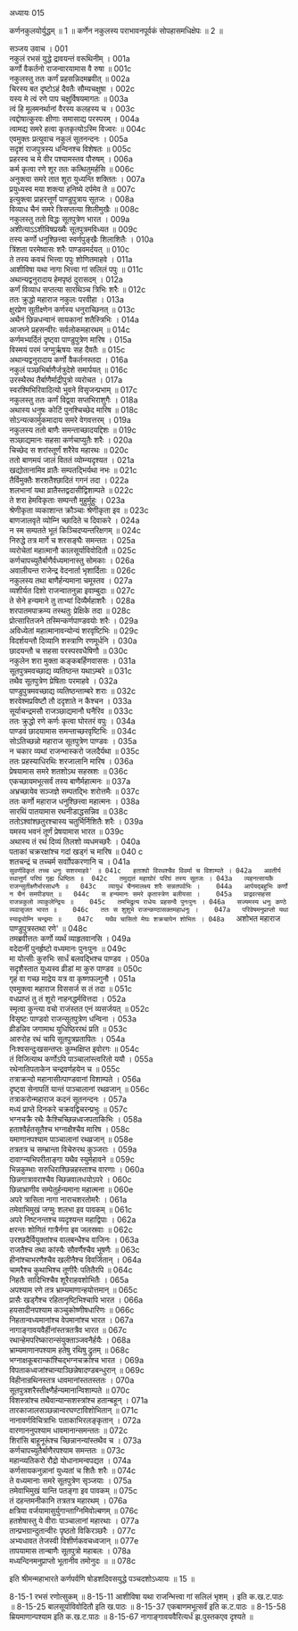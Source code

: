 अध्यायः 015

कर्णनकुलयोर्युद्धम् ॥ 1 ॥ कर्णेन नकुलस्य पराभावनपूर्वकं सोपहासमधिक्षेपः ॥ 2 ॥

सञ्जय उवाच ।	001  
नकुलं रभसं युद्धे द्रावयन्तं वरूथिनीम् ।	001a  
कर्णो वैकर्तनो राजन्वारयामास वै रुषा ॥	001c  
नकुलस्तु ततः कर्णं प्रहसन्निदमब्रवीत् ॥	002a  
चिरस्य बत दृष्टोऽहं दैवतैः सौम्यचक्षुषा ।	002c  
यस्य मे त्वं रणे पाप चक्षुर्विषयमागतः ॥	003a  
त्वं हि मूलमनर्थानां वैरस्य कलहस्य च ।	003c  
त्वद्दोषात्कुरवः क्षीणाः समासाद्य परस्परम् ।	004a  
त्वामद्य समरे हत्वा कृतकृत्योऽस्मि विज्वरः ॥	004c  
एवमुक्तः प्रत्युवाच नकुलं सूतनन्दनः ।	005a  
सदृशं राजपुत्रस्य धन्विनश्च विशेषतः ॥	005c  
प्रहरस्व च मे वीर पश्यामस्तव पौरुषम् ।	006a  
कर्म कृत्वा रणे शूर ततः कत्थितुमर्हसि ॥	006c  
अनुक्त्वा समरे तात शूरा युध्यन्ति शक्तितः ।	007a  
प्रयुध्यस्व मया शक्त्या हनिष्ये दर्पमेव ते ॥	007c  
इत्युक्त्वा प्राहरत्तूर्णं पाण्डुपुत्राय सूतजः ।	008a  
विव्याध चैनं समरे त्रिसप्तत्या शिलीमुखैः ॥	008c  
नकुलस्तु ततो विद्धः सूतपुत्रेण भारत ।	009a  
अशीत्याऽऽशीविषप्रख्यैः सूतपुत्रमविध्यत ॥	009c  
तस्य कर्णो धनुश्छित्त्वा स्वर्णपुङ्खैः शिलाशितैः ।	010a  
त्रिंशता परमेष्वासः शरैः पाण्डवमर्दयत् ॥	010c  
ते तस्य कवचं भित्त्वा पपुः शोणितमाहवे ।	011a  
आशीविषा यथा नागा भित्त्वा गां सलिलं पपुः ॥	011c  
अथान्यद्वनुरादाय हेमपृष्ठं दुरासदम् ।	012a  
कर्णं विव्याध सप्तत्या सारथिञ्च त्रिभिः शरैः ॥	012c  
ततः क्रुद्धो महाराज नकुलः परवीहा ।	013a  
क्षुरप्रेण सुतीक्ष्णेन कर्णस्य धनुराच्छिनत् ॥	013c  
अथैनं छिन्नधन्वानं सायकानां शतैस्त्रिभिः ।	014a  
आजघ्ने प्रहसन्वीरः सर्वलोकमहारथम् ॥	014c  
कर्णमभ्यर्दितं दृष्ट्वा पाण्डुपुत्रेण मारिष ।	015a  
विस्मयं परमं जग्मुर्ऋषयः सह दैवतैः ॥	015c  
अथान्यद्वनुरादाय कर्णो वैकर्तनस्तदा ।	016a  
नकुलं पञ्छभिर्बाणैर्जत्रुदेशे समार्पयत् ॥	016c  
उरस्थैरथ तैर्बाणैर्माद्रीपुत्रो व्यरोचत ।	017a  
स्वरश्मिभिरिवादित्यो भुवने विसृजन्प्रभाम् ॥	017c  
नकुलस्तु ततः कर्णं विद्व्वा सप्तभिराशुगैः ।	018a  
अथास्य धनुषः कोटिं पुनश्चिच्छेद मारिष ॥	018c  
सोऽन्यत्कार्मुकमादाय समरे वेगवत्तरम् ।	019a  
नकुलस्य ततो बाणैः समन्ताच्छादयद्दिशः ॥	019c  
सञ्छाद्यमानः सहसा कर्णचाप्युतैः शरैः ।	020a  
चिच्छेद स शरांस्तूर्णं शरैरेव महारथः ॥	020c  
ततो बाणमयं जालं विततं व्योम्न्यदृश्यत ।	021a  
खद्योतानामिव व्रातैः सम्पतद्भिर्यथा नभः ॥	021c  
तैर्विमुक्तैः शरशतैश्छादितं गगनं तदा ।	022a  
शलभानां यथा व्रातैस्तद्वदासीद्विशाम्पते ॥	022c  
ते शरा हेमविकृताः सम्पन्तौ मुहुर्मुहुः ।	023a  
श्रेणीकृता व्यकाशान्त क्रौञ्चाः श्रेणीकृता इव ॥	023c  
बाणजालवृते व्योम्नि च्छादिते च दिवाकरे ।	024a  
न स्म सम्पतते भूतं किञ्चिदप्यन्तरिक्षगम् ॥	024c  
निरुद्धे तत्र मार्गे च शरसङ्घैः समन्ततः ।	025a  
व्यरोचेतां महात्मानौ कालसूर्याविवोदितौ ॥	025c  
कर्णचापच्युतैर्बाणैर्वध्यमानास्तु सोमकाः ।	026a  
अवालीयन्त राजेन्द्र वेदनार्ता भृशार्दिताः ॥	026c  
नकुलस्य तथा बाणैर्हन्यमाना चमूस्तव ।	027a  
व्यशीर्यत दिशो राजन्वातनुन्ना इवाम्बुदाः ॥	027c  
ते सेने हन्यमाने तु ताभ्यां दिव्यैर्महाशरैः ।	028a  
शरपातमपाक्रम्य तस्थतुः प्रेक्षिके तदा ॥	028c  
प्रोत्सारितजने तस्मिन्कर्णपाण्डवयोः शरैः ।	029a  
अविध्येतां महात्मानावन्योन्यं शरवृष्टिभिः ॥	029c  
विदर्शयन्तौ दिव्यानि शस्त्राणि रणमूर्धनि ।	030a  
छादयन्तौ च सहसा परस्परवधैषिणौ ॥	030c  
नकुलेन शरा मुक्ता कङ्कबर्हिणवाससः ।	031a  
सूतपुत्रमवच्छाद्य व्यतिष्ठन्त यथाऽम्बरे ॥	031c  
तथैव सूतपुत्रेण प्रेषिताः परमाहवे ।	032a  
पाण्डुपुत्रमवच्छाद्य व्यतिष्ठन्ताम्बरे शराः ॥	032c  
शरवेश्मप्रविष्टौ तौ ददृशाते न कैश्चन ।	033a  
सूर्याचन्द्रमसौ राजञ्छाद्यमानौ घनैरिव ॥	033c  
ततः क्रुद्धो रणे कर्णः कृत्वा घोरतरं वपुः ।	034a  
पाण्डवं छादयामास समन्ताच्छरवृष्टिभिः ॥	034c  
सोऽतिच्छन्नो महाराज सूतपुत्रेण पाण्डवः ।	035a  
न चकार व्यथां राजन्भास्करो जलदैर्यथा ॥	035c  
ततः प्रहस्याधिरथिः शरजालानि मारिष ।	036a  
प्रेषयामास समरे शतशोऽथ सहस्रशः ॥	036c  
एकच्छायमभूत्सर्वं तस्य बाणैर्महात्मनः ॥	037a  
अभ्रच्छायेव सञ्जज्ञे सम्पतद्भिः शरोत्तमैः ॥	037c  
ततः कर्णो महाराज धनुश्छित्त्वा महात्मनः ।	038a  
सारथिं पातयामास रथनीडाद्धसन्निव ॥	038c  
ततोऽश्वांश्छतुरश्चास्य चतुर्भिर्निशितैः शरैः ।	039a  
यमस्य भवनं तूर्णं प्रेषयामास भारत ॥	039c  
अथास्य तं रथं दिव्यं तिलशो व्यधमच्छरैः ।	040a  
पताकां चक्ररक्षांश्च गदां खड्गं च मारिष ॥	040 c  
शतचन्द्रं च तच्चर्म सर्वाोपकरणानि च ।	041a  
`सुवर्णविकृतं तच्च धनुः सशरमाहवे' ॥	041c  
हताश्वो विरथश्चैव विवर्मा च विशाम्पते ।	042a  
अवतीर्य रथात्तूर्णं परिघं गृह्य धिष्ठितः ॥	042c  
तमुद्यतं महाघोरं परिघं तस्य सूतजः ।	043a  
व्यहनत्सायकै राजन्सुतीक्ष्णैर्भारसाधनैः ॥	043c  
व्यायुधं चैनमालक्ष्य शरैः सन्नतपर्वभिः ।	044a  
आर्पयद्बहुभिः कर्णो न चैनं समपीडयत् ॥	044c  
स हन्यमानः समरे कृतास्त्रेण बलीयसा ।	045a  
प्राद्रवत्सहसा राजन्नकुलो व्याकुलेन्द्रियः ॥	045c  
तमभिद्रुत्य राधेयः प्रहसन्वै पुनःपुनः ।	046a  
सज्यमस्य धनुः कण्ठे व्यवासृजत भारत ॥	046c  
ततः स शुशुभे राजन्कण्ठासक्तमहाधनुः ।	047a  
परिवेषमनुप्राप्तो यथा स्याद्व्योम्नि चन्द्रमाः ॥	047c  
यथैव चासितो मेघः शक्रचापेन शोभितः ।	048a  
`अशोभत महाराज पाण्डुपुत्रस्तथा रणे' ॥	048c  
तमब्रवीत्ततः कर्णो व्यर्थं व्याहृतवानसि ।	049a  
वदेदानीं पुनर्हृष्टो वध्यमानः पुनःपुनः ॥	049c  
मा योत्सीः कुरुभिः सार्धं बलवद्भिश्च पाण्डव ।	050a  
सदृशैस्तात युध्यस्व व्रीडां मा कुरु पाण्डव ॥	050c  
गृहं वा गच्छ माद्रेय यत्र वा कृष्णफल्गुनौ ।	051a  
एवमुक्त्वा महाराज विससर्ज स तं तदा ॥	051c  
वधप्राप्तं तु तं शूरो नाहनद्धर्मवित्तदा ।	052a  
स्मृत्वा कुन्त्या वचो राजंस्तत एनं व्यसर्जयत् ॥	052c  
विसृष्टः पाण्डवो राजन्सूतपुत्रेण धन्विना ।	053a  
व्रीडन्निव जगामाथ युधिष्ठिररथं प्रति ॥	053c  
आरुरोह रथं चापि सूतपुत्रप्रतापितः ।	054a  
निःश्वसन्दुःखसन्तप्तः कुम्भक्षिप्त इवोरगः ॥	054c  
तं विजित्याथ कर्णोऽपि पाञ्चालांस्त्वरितो ययौ ।	055a  
रथेनातिपताकेन चन्द्रवर्णहयेन च ॥	055c  
तत्राक्रन्दो महानासीत्पाण्डवानां विशाम्पते ।	056a  
दृष्ट्वा सेनापतिं यान्तं पाञ्चालानां रथव्रजान् ॥	056c  
तत्राकरोन्महाराज कदनं सूतनन्दनः ।	057a  
मध्यं प्राप्ते दिनकरे चक्रवद्विचरन्प्रभुः ॥	057c  
भग्नचक्रै रथैः कैश्चिच्छिन्नध्वजपताकिभिः ।	058a  
हताश्वैर्हतसूतैश्च भग्नाक्षैश्चैव मारिष ।	058c  
यमाणानपश्याम पाञ्चालानां रथव्रजान् ॥	058e  
तत्रतत्र च सम्भ्रान्ता विचेरुरथ कुञ्जराः ।	059a  
दावाग्न्यभिपरीताङ्गा यथैव स्युर्महावने ॥	059c  
भिन्नकुम्भाः सरुधिराश्छिन्नहस्ताश्च वारणाः ।	060a  
छिन्नगात्रावराश्चैव च्छिन्नवालधयोऽपरे ।	060c  
छिन्नाभ्राणीव सम्पेतुर्हन्यमाना महात्मना ॥	060e  
अपरे त्रासिता नागा नाराचशरतोमरैः ।	061a  
तमेवाभिमुखं जग्मुः शलभा इव पावकम् ॥	061c  
अपरे निष्टनन्तश्च व्यदृश्यन्त महाद्विपाः ।	062a  
क्षरन्तः शोणितं गात्रैर्नगा इव जलस्रवाः ॥	062c  
उरश्छदैर्वियुक्तांश्च वालबन्धैश्च वाजिनः ।	063a  
राजतैश्च तथा कांस्यैः सौवर्णैश्चैव भूषणैः ॥	063c  
हीनांश्चाभरणैश्चैव खलीनैश्च विवर्जितान् ।	064a  
चामरैश्च कुथाभिश्च तूणीरैः पतितैरपि ॥	064c  
निहतैः सादिभिश्चैव शूरैराहवशोभितैः ।	065a  
अपश्याम रणे तत्र भ्राम्यमाणान्हयोत्तमान् ॥	065c  
प्रासैः खड्गैश्च रहितानृष्टिभिश्चापि भारत ।	066a  
हयसादीनपश्याम कञ्चुकोष्णीषधारिणः ॥	066c  
निहतान्वध्यमानांश्च वेपमानांश्च भारत ।	067a  
नागाङ्गावयवैर्हीनांस्तत्रतत्रैव भारत ॥	067c  
रथान्हेमपरिष्कारान्संयुक्ताञ्जवनैर्हयैः ।	068a  
भ्राम्यमाणानपश्याम हतेषु रथिषु द्रुतम् ॥	068c  
भग्नाक्षकूबरान्कांश्चिद्भग्नचक्रांश्च भारत ।	069a  
विपताकध्वजांश्चान्याञ्छिन्नेषादण्डबन्धुरान् ॥	069c  
विहीनान्रथिनस्तत्र धावमानांस्ततस्ततः ।	070a  
सूतपुत्रशरैस्तीक्ष्णैर्हन्यमानान्विशाम्पते ॥	070c  
विशस्त्रांश्च तथैवान्यान्सशस्त्रांश्च हतान्बहून् ।	071a  
तारकाजालसञ्छन्नान्वरघण्टाविशोभितान् ॥	071c  
नानावर्णविचित्राभिः पताकाभिरलङ्कृतान् ।	072a  
वारणाननुपश्याम धावमानान्समन्ततः ॥	072c  
शिरांसि बाहूनूरूंश्च च्छिन्नानन्यांस्तथैव च ।	073a  
कर्णचापच्युतैर्बाणैरपश्याम समन्ततः ॥	073c  
महान्व्यतिकरो रौद्रो योधानामन्वपद्यत ।	074a  
कर्णसायकनुन्नानां युध्यतां च शितैः शरैः ॥	074c  
ते वध्यमानाः समरे सूतपुत्रेण सृञ्जयाः ।	075a  
तमेवाभिमुखं यान्ति पतङ्गा इव पावकम् ॥	075c  
तं दहन्तमनीकानि तत्रतत्र महारथम् ।	076a  
क्षत्रिया वर्जयामासुर्युगान्ताग्निमिवोल्बणम् ॥	076c  
हतशेषास्तु ये वीराः पाञ्चालानां महारथाः ।	077a  
तान्प्रभग्रान्दुतान्वीरः पृष्ठतो विकिरञ्छरैः ।	077c  
अभ्यधावत तेजस्वी विशीर्णकवचध्वजान् ॥	077e  
तापयामास तान्बाणैः सूतपुत्रो महाबलः ।	078a  
मध्यन्दिनमनुप्राप्तो भूतानीव तमोनुदः ॥ ॥	078c  

इति श्रीमन्महाभारते कर्णपर्वणि षोडशदिवसयुद्धे पञ्चदशोऽध्यायः ॥ 15 ॥

8-15-1 रभसं रणोत्सुकम् ॥ 8-15-11 आशीविषा यथा राजन्भित्त्वा गां सलिलं भृशम् । इति क.ख.ट.पाठः ॥ 8-15-25 बालसूर्याविवोदितौ इति ख.पाठः ॥ 8-15-37 एकबाणमभूत्सर्वं इति क.ट.पाठः ॥ 8-15-58 म्रियमाणान्पश्याम इति क.ख.ट.पाठः ॥ 8-15-67 नागाङ्गावयवैरित्यर्धं झ.पुस्तकएव दृश्यते ॥

